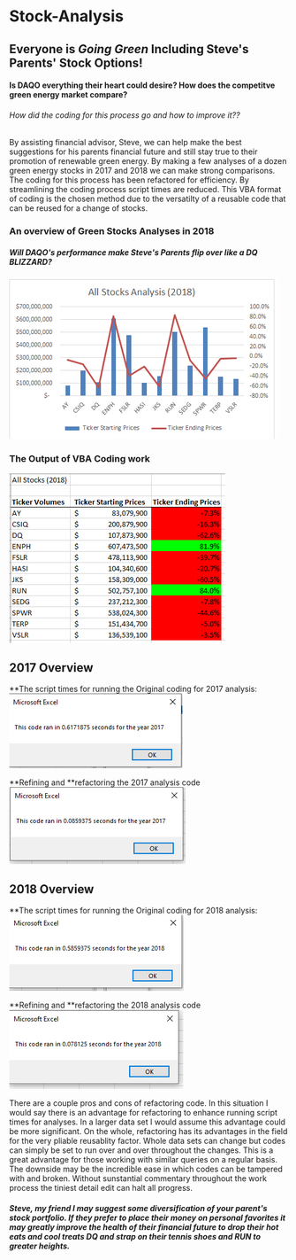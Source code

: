 # Stock-Analysis

## Everyone is *Going Green* Including Steve's Parents' Stock Options!
#### Is DAQO everything their heart could desire? How does the competitve green energy market compare?
###### How did the coding for this process go and how to improve it??


By assisting financial advisor, Steve, we can help make the best suggestions for his parents financial future and still stay true to their promotion of renewable green energy. By making a few analyses of a dozen green energy stocks in 2017 and 2018 we can make strong comparisons. The coding for this process has been refactored for efficiency. By streamlining the coding process script times are reduced. This VBA format of coding is the chosen method due to the versatilty of a reusable code that can be reused for a change of stocks. 

### An overview of Green Stocks Analyses in 2018
##### Will DAQO's performance make Steve's Parents flip over like a *DQ BLIZZARD*?
![Green_Stocks_2018_chart](Green_Stocks_2018_Chart.png)

### The Output of VBA Coding work
![Green_Stocks_2018_coded](Green_Stocks_2018_coded.PNG)


## 2017 Overview
**The script times for running the Original coding for 2017 analysis:
![Green_stocks_2017_original_format](Green_stocks_2017_original_format.PNG)

**Refining and **refactoring the 2017 analysis code
![VBA_Challenge_2017](Resources/VBA_Challenge_2017.PNG)

## 2018 Overview
**The script times for running the Original coding for 2018 analysis:
![Green_stocks_2018_original_format](Green_stocks_2018_original_format.PNG)

**Refining and **refactoring the 2018 analysis code
![VBA_Challenge_2018](Resources/VBA_Challenge_2018.PNG)


There are a couple pros and cons of refactoring code. In this situation I would say there is an advantage for refactoring to enhance running script times for analyses. In a larger data set I would assume this advantage could be more significant. On the whole, refactoring has its advantages in the field for the very pliable reusablity factor. Whole data sets can change but codes can simply be set to run over and over throughout the changes. This is a great advantage for those working with similar queries on a regular basis. The downside may be the incredible ease in which codes can be tampered with and broken. Without sunstantial commentary throughout the work process the tiniest detail edit can halt all progress. 

##### Steve, my friend I may suggest some diversification of your parent's stock portfolio. If they prefer to place their money on personal favorites it may greatly improve the health of their financial future to drop their *hot eats and cool treats* DQ and strap on their tennis shoes and RUN to greater heights. 
